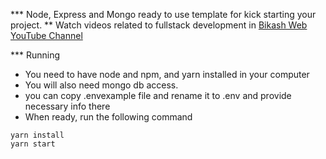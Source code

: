 *** Node, Express and Mongo ready to use template for kick starting your project. 
** Watch videos related to fullstack development in [Bikash Web YouTube Channel](https://www.youtube.com/channel/UCKtcuEBjG-8T1HDrpuAprww)



*** Running
- You need to have node and npm, and yarn installed in your computer
- You will also need mongo db access.
- you can copy .envexample file and rename it to .env and provide necessary info there
- When ready, run the following command
``` 
yarn install
yarn start
```
